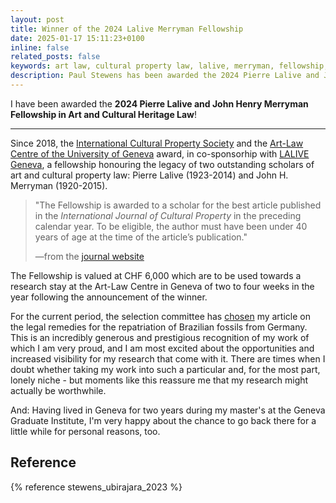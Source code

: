 ```yaml
---
layout: post
title: Winner of the 2024 Lalive Merryman Fellowship
date: 2025-01-17 15:11:23+0100
inline: false
related_posts: false
keywords: art law, cultural property law, lalive, merryman, fellowship, geneva
description: Paul Stewens has been awarded the 2024 Pierre Lalive and John Henry Merryman Fellowship in Art and Cultural Heritage Law.
---
```


I have been awarded the **2024 Pierre Lalive and John Henry Merryman Fellowship in Art and Cultural Heritage Law**!

---

Since 2018, the <a href="https://icps-sibc.org/">International Cultural Property Society</a> and the <a href="https://art-law.org/en">Art-Law Centre of the University of Geneva</a> award, in co-sponsorhip with <a href="https://www.lalive.law/">LALIVE Geneva</a>, a fellowship honouring the legacy of two outstanding scholars of art and cultural property law: Pierre Lalive (1923-2014) and John H. Merryman (1920-2015).

> "The Fellowship is awarded to a scholar for the best article published in the <i>International Journal of Cultural Property</i> in the preceding calendar year. To be eligible, the author must have been under 40 years of age at the time of the article’s publication."
>
> —from the <a href="https://www.cambridge.org/core/journals/international-journal-of-cultural-property/lalive-and-merryman-fellowships">journal website</a>

The Fellowship is valued at CHF 6,000 which are to be used towards a research stay at the Art-Law Centre in Geneva of two to four weeks in the year following the announcement of the winner.

For the current period, the selection committee has [chosen](https://www.cambridge.org/core/journals/international-journal-of-cultural-property/article/2024-pierre-lalive-and-john-henry-merryman-fellowship-in-art-and-cultural-heritage-law/6BF63273C68EA58376DC719210AE549B#article) my article on the legal remedies for the repatriation of Brazilian fossils from Germany. This is an incredibly generous and prestigious recognition of my work of which I am very proud, and I am most excited about the opportunities and increased visibility for my research that come with it. There are times when I doubt whether taking my work into such a particular and, for the most part, lonely niche - but moments like this reassure me that my research might actually be worthwhile.

And: Having lived in Geneva for two years during my master's at the Geneva Graduate Institute, I'm very happy about the chance to go back there for a little while for personal reasons, too.

## Reference

{% reference stewens_ubirajara_2023 %}
